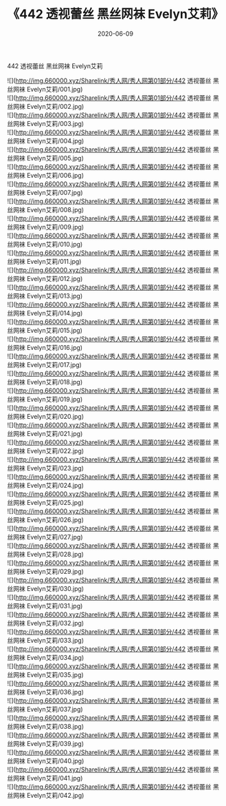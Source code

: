 ﻿---
layout: post
title:  《442 透视蕾丝 黑丝网袜 Evelyn艾莉》
date:   2020-06-09
img: http://img.660000.xyz/Sharelink/秀人网/秀人网第01部分/442 透视蕾丝 黑丝网袜 Evelyn艾莉/000.jpg
categories: [美女, 清纯, 唯美]
---

442 透视蕾丝 黑丝网袜 Evelyn艾莉

  ![](http://img.660000.xyz/Sharelink/秀人网/秀人网第01部分/442 透视蕾丝 黑丝网袜 Evelyn艾莉/001.jpg) <br> ![](http://img.660000.xyz/Sharelink/秀人网/秀人网第01部分/442 透视蕾丝 黑丝网袜 Evelyn艾莉/002.jpg) <br> ![](http://img.660000.xyz/Sharelink/秀人网/秀人网第01部分/442 透视蕾丝 黑丝网袜 Evelyn艾莉/003.jpg) <br> ![](http://img.660000.xyz/Sharelink/秀人网/秀人网第01部分/442 透视蕾丝 黑丝网袜 Evelyn艾莉/004.jpg) <br> ![](http://img.660000.xyz/Sharelink/秀人网/秀人网第01部分/442 透视蕾丝 黑丝网袜 Evelyn艾莉/005.jpg) <br> ![](http://img.660000.xyz/Sharelink/秀人网/秀人网第01部分/442 透视蕾丝 黑丝网袜 Evelyn艾莉/006.jpg) <br> ![](http://img.660000.xyz/Sharelink/秀人网/秀人网第01部分/442 透视蕾丝 黑丝网袜 Evelyn艾莉/007.jpg) <br> ![](http://img.660000.xyz/Sharelink/秀人网/秀人网第01部分/442 透视蕾丝 黑丝网袜 Evelyn艾莉/008.jpg) <br> ![](http://img.660000.xyz/Sharelink/秀人网/秀人网第01部分/442 透视蕾丝 黑丝网袜 Evelyn艾莉/009.jpg) <br> ![](http://img.660000.xyz/Sharelink/秀人网/秀人网第01部分/442 透视蕾丝 黑丝网袜 Evelyn艾莉/010.jpg) <br> ![](http://img.660000.xyz/Sharelink/秀人网/秀人网第01部分/442 透视蕾丝 黑丝网袜 Evelyn艾莉/011.jpg) <br> ![](http://img.660000.xyz/Sharelink/秀人网/秀人网第01部分/442 透视蕾丝 黑丝网袜 Evelyn艾莉/012.jpg) <br> ![](http://img.660000.xyz/Sharelink/秀人网/秀人网第01部分/442 透视蕾丝 黑丝网袜 Evelyn艾莉/013.jpg) <br> ![](http://img.660000.xyz/Sharelink/秀人网/秀人网第01部分/442 透视蕾丝 黑丝网袜 Evelyn艾莉/014.jpg) <br> ![](http://img.660000.xyz/Sharelink/秀人网/秀人网第01部分/442 透视蕾丝 黑丝网袜 Evelyn艾莉/015.jpg) <br> ![](http://img.660000.xyz/Sharelink/秀人网/秀人网第01部分/442 透视蕾丝 黑丝网袜 Evelyn艾莉/016.jpg) <br> ![](http://img.660000.xyz/Sharelink/秀人网/秀人网第01部分/442 透视蕾丝 黑丝网袜 Evelyn艾莉/017.jpg) <br> ![](http://img.660000.xyz/Sharelink/秀人网/秀人网第01部分/442 透视蕾丝 黑丝网袜 Evelyn艾莉/018.jpg) <br> ![](http://img.660000.xyz/Sharelink/秀人网/秀人网第01部分/442 透视蕾丝 黑丝网袜 Evelyn艾莉/019.jpg) <br> ![](http://img.660000.xyz/Sharelink/秀人网/秀人网第01部分/442 透视蕾丝 黑丝网袜 Evelyn艾莉/020.jpg) <br> ![](http://img.660000.xyz/Sharelink/秀人网/秀人网第01部分/442 透视蕾丝 黑丝网袜 Evelyn艾莉/021.jpg) <br> ![](http://img.660000.xyz/Sharelink/秀人网/秀人网第01部分/442 透视蕾丝 黑丝网袜 Evelyn艾莉/022.jpg) <br> ![](http://img.660000.xyz/Sharelink/秀人网/秀人网第01部分/442 透视蕾丝 黑丝网袜 Evelyn艾莉/023.jpg) <br> ![](http://img.660000.xyz/Sharelink/秀人网/秀人网第01部分/442 透视蕾丝 黑丝网袜 Evelyn艾莉/024.jpg) <br> ![](http://img.660000.xyz/Sharelink/秀人网/秀人网第01部分/442 透视蕾丝 黑丝网袜 Evelyn艾莉/025.jpg) <br> ![](http://img.660000.xyz/Sharelink/秀人网/秀人网第01部分/442 透视蕾丝 黑丝网袜 Evelyn艾莉/026.jpg) <br> ![](http://img.660000.xyz/Sharelink/秀人网/秀人网第01部分/442 透视蕾丝 黑丝网袜 Evelyn艾莉/027.jpg) <br> ![](http://img.660000.xyz/Sharelink/秀人网/秀人网第01部分/442 透视蕾丝 黑丝网袜 Evelyn艾莉/028.jpg) <br> ![](http://img.660000.xyz/Sharelink/秀人网/秀人网第01部分/442 透视蕾丝 黑丝网袜 Evelyn艾莉/029.jpg) <br> ![](http://img.660000.xyz/Sharelink/秀人网/秀人网第01部分/442 透视蕾丝 黑丝网袜 Evelyn艾莉/030.jpg) <br> ![](http://img.660000.xyz/Sharelink/秀人网/秀人网第01部分/442 透视蕾丝 黑丝网袜 Evelyn艾莉/031.jpg) <br> ![](http://img.660000.xyz/Sharelink/秀人网/秀人网第01部分/442 透视蕾丝 黑丝网袜 Evelyn艾莉/032.jpg) <br> ![](http://img.660000.xyz/Sharelink/秀人网/秀人网第01部分/442 透视蕾丝 黑丝网袜 Evelyn艾莉/033.jpg) <br> ![](http://img.660000.xyz/Sharelink/秀人网/秀人网第01部分/442 透视蕾丝 黑丝网袜 Evelyn艾莉/034.jpg) <br> ![](http://img.660000.xyz/Sharelink/秀人网/秀人网第01部分/442 透视蕾丝 黑丝网袜 Evelyn艾莉/035.jpg) <br> ![](http://img.660000.xyz/Sharelink/秀人网/秀人网第01部分/442 透视蕾丝 黑丝网袜 Evelyn艾莉/036.jpg) <br> ![](http://img.660000.xyz/Sharelink/秀人网/秀人网第01部分/442 透视蕾丝 黑丝网袜 Evelyn艾莉/037.jpg) <br> ![](http://img.660000.xyz/Sharelink/秀人网/秀人网第01部分/442 透视蕾丝 黑丝网袜 Evelyn艾莉/038.jpg) <br> ![](http://img.660000.xyz/Sharelink/秀人网/秀人网第01部分/442 透视蕾丝 黑丝网袜 Evelyn艾莉/039.jpg) <br> ![](http://img.660000.xyz/Sharelink/秀人网/秀人网第01部分/442 透视蕾丝 黑丝网袜 Evelyn艾莉/040.jpg) <br> ![](http://img.660000.xyz/Sharelink/秀人网/秀人网第01部分/442 透视蕾丝 黑丝网袜 Evelyn艾莉/041.jpg) <br> ![](http://img.660000.xyz/Sharelink/秀人网/秀人网第01部分/442 透视蕾丝 黑丝网袜 Evelyn艾莉/042.jpg) <br>